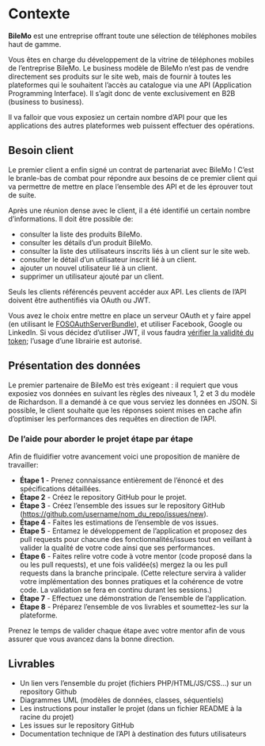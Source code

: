 # Contexte
**BileMo** est une entreprise offrant toute une sélection de téléphones mobiles haut de gamme.   

Vous êtes en charge du développement de la vitrine de téléphones mobiles de l’entreprise BileMo. Le business modèle de BileMo n’est pas de vendre directement ses produits sur le site web, mais de fournir à toutes les plateformes qui le souhaitent l’accès au catalogue via une API (Application Programming Interface). Il s’agit donc de vente exclusivement en B2B (business to business).   
   
Il va falloir que vous exposiez un certain nombre d’API pour que les applications des autres plateformes web puissent effectuer des opérations.   
   
## Besoin client

Le premier client a enfin signé un contrat de partenariat avec BileMo ! C’est le branle-bas de combat pour répondre aux besoins de ce premier client qui va permettre de mettre en place l’ensemble des API et de les éprouver tout de suite.   
   
Après une réunion dense avec le client, il a été identifié un certain nombre d’informations. Il doit être possible de:   
   
* consulter la liste des produits BileMo.
* consulter les détails d’un produit BileMo.
* consulter la liste des utilisateurs inscrits liés à un client sur le site web.
* consulter le détail d’un utilisateur inscrit lié à un client.
* ajouter un nouvel utilisateur lié à un client.
* supprimer un utilisateur ajouté par un client.
   
Seuls les clients référencés peuvent accéder aux API. Les clients de l’API doivent être authentifiés via OAuth ou JWT.
   
Vous avez le choix entre mettre en place un serveur OAuth et y faire appel (en utilisant le [FOSOAuthServerBundle](https://packagist.org/packages/friendsofsymfony/oauth-server-bundle)), et utiliser Facebook, Google ou LinkedIn. Si vous décidez d’utiliser JWT, il vous faudra [vérifier la validité du token](https://github.com/lexik/LexikJWTAuthenticationBundle); l’usage d’une librairie est autorisé.   
   
## Présentation des données   
   
Le premier partenaire de BileMo est très exigeant : il requiert que vous exposiez vos données en suivant les règles des niveaux 1, 2 et 3 du modèle de Richardson. Il a demandé à ce que vous serviez les données en JSON. Si possible, le client souhaite que les réponses soient mises en cache afin d’optimiser les performances des requêtes en direction de l’API.   

### De l’aide pour aborder le projet étape par étape

Afin de fluidifier votre avancement voici une proposition de manière de travailler:   

* **Étape 1** - Prenez connaissance entièrement de l’énoncé et des spécifications détaillées.   
* **Étape 2** - Créez le repository GitHub pour le projet.   
* **Étape 3** - Créez l’ensemble des issues sur le repository GitHub (https://github.com/username/nom_du_repo/issues/new).
* **Étape 4** - Faites les estimations de l’ensemble de vos issues.   
* **Étape 5** - Entamez le développement de l’application et proposez des pull requests pour chacune des fonctionnalités/issues tout en veillant à valider la qualité de votre code ainsi que ses performances.   
* **Étape 6** - Faites relire votre code à votre mentor (code proposé dans la ou les pull requests), et une fois validée(s) mergez la ou les pull requests dans la branche principale. (Cette relecture servira à valider votre implémentation des bonnes pratiques et la cohérence de votre code. La validation se fera en continu durant les sessions.)   
* **Étape 7** - Effectuez une démonstration de l’ensemble de l’application.   
* **Étape 8** - Préparez l’ensemble de vos livrables et soumettez-les sur la plateforme.   

Prenez le temps de valider chaque étape avec votre mentor afin de vous assurer que vous avancez dans la bonne direction.   
   
## Livrables   
   
* Un lien vers l’ensemble du projet (fichiers PHP/HTML/JS/CSS…) sur un repository Github   
* Diagrammes UML (modèles de données, classes, séquentiels)   
* Les instructions pour installer le projet (dans un fichier README à la racine du projet)   
* Les issues sur le repository GitHub   
* Documentation technique de l’API à destination des futurs utilisateurs   
